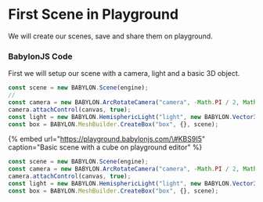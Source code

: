# First Scene in Playground

We will create our scenes, save and share them on playground.

### BabylonJS Code

First we will setup our scene with a camera, light and a basic 3D object. 

```typescript
const scene = new BABYLON.Scene(engine);
//
const camera = new BABYLON.ArcRotateCamera("camera", -Math.PI / 2, Math.PI / 2.5, 3, new BABYLON.Vector3(0, 0, 0), scene);
camera.attachControl(canvas, true);
const light = new BABYLON.HemisphericLight("light", new BABYLON.Vector3(0, 1, 0), scene);
const box = BABYLON.MeshBuilder.CreateBox("box", {}, scene);
```

{% embed url="https://playground.babylonjs.com/\#KBS9I5" caption="Basic scene with a cube on playground editor" %}

```typescript
const scene = new BABYLON.Scene(engine);
const camera = new BABYLON.ArcRotateCamera("camera", -Math.PI / 2, Math.PI / 2.5, 3, new BABYLON.Vector3(0, 0, 0), scene);
camera.attachControl(canvas, true);
const light = new BABYLON.HemisphericLight("light", new BABYLON.Vector3(0, 1, 0), scene);
const box = BABYLON.MeshBuilder.CreateBox("box", {}, scene);
```

